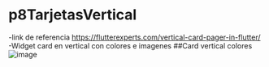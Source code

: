 # p8TarjetasVertical
-link de referencia
https://flutterexperts.com/vertical-card-pager-in-flutter/
-Widget card en vertical con colores e imagenes
##Card vertical colores
![image](https://github.com/user-attachments/assets/875461b5-4200-4d63-9c91-0ef3339d03fb)




